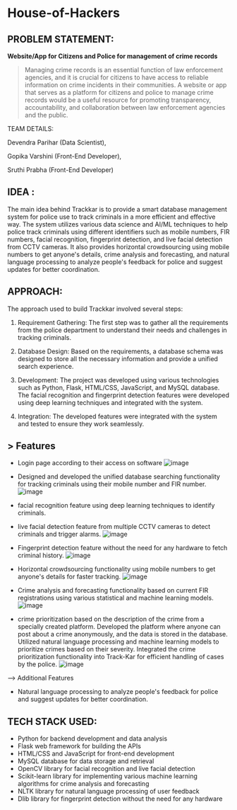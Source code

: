 # House-of-Hackers

## PROBLEM STATEMENT:

**Website/App for Citizens and Police for management of crime records**
> Managing crime records is an essential function of law enforcement agencies, and it is crucial for citizens to have access to reliable information on crime incidents in their communities. A website or app that serves as a platform for citizens and police to manage crime records would be a useful resource for promoting transparency, accountability, and collaboration between law enforcement agencies and the public.

TEAM DETAILS:

Devendra Parihar (Data Scientist),

Gopika Varshini (Front-End Developer),

Sruthi Prabha (Front-End Developer)

## IDEA :
The main idea behind Trackkar is to provide a smart database management system for police use to track criminals in a more efficient and effective way. The system utilizes various data science and AI/ML techniques to help police track criminals using different identifiers such as mobile numbers, FIR numbers, facial recognition, fingerprint detection, and live facial detection from CCTV cameras. It also provides horizontal crowdsourcing using mobile numbers to get anyone's details, crime analysis and forecasting, and natural language processing to analyze people's feedback for police and suggest updates for better coordination.

## APPROACH:
The approach used to build Trackkar involved several steps:

1. Requirement Gathering: The first step was to gather all the requirements from the police department to understand their needs and challenges in tracking criminals.

2. Database Design: Based on the requirements, a database schema was designed to store all the necessary information and provide a unified search experience.

3. Development: The project was developed using various technologies such as Python, Flask, HTML/CSS, JavaScript, and MySQL database. The facial recognition and fingerprint detection features were developed using deep learning techniques and integrated with the system.

4. Integration: The developed features were integrated with the system and tested to ensure they work seamlessly.

## > Features 
* Login page according to their access on software
![image](https://user-images.githubusercontent.com/54232149/232333722-17fcb5d8-f478-4658-8149-93fa13b1c675.png)

* Designed and developed the unified database searching functionality for tracking criminals using their mobile number and FIR number.
![image](https://user-images.githubusercontent.com/54232149/232333664-f05984fd-919e-4ea7-a97d-78ffdcdb19ff.png)


* facial recognition feature using deep learning techniques to identify criminals.
* live facial detection feature from multiple CCTV cameras to detect criminals and trigger alarms.
![image](https://user-images.githubusercontent.com/54232149/232334179-a8b31067-8077-42e9-a238-235840314e19.png)


* Fingerprint detection feature without the need for any hardware to fetch criminal history.
![image](https://user-images.githubusercontent.com/54232149/232333917-c496c613-2b1d-4790-b194-1396dd1bbb0e.png)

* Horizontal crowdsourcing functionality using mobile numbers to get anyone's details for faster tracking.
![image](https://user-images.githubusercontent.com/54232149/232333948-62f1e2b4-9a08-4eda-a667-fc976923bf8f.png)

* Crime analysis and forecasting functionality based on current FIR registrations using various statistical and machine learning models.
![image](https://user-images.githubusercontent.com/54232149/232334228-fdcea9cd-2e7d-46ea-882f-d9dc46b8f3c6.png)

* crime prioritization based on the description of the crime from a specially created platform. Developed the platform where anyone can post about a crime anonymously, and the data is stored in the database. Utilized natural language processing and machine learning models to prioritize crimes based on their severity. Integrated the crime prioritization functionality into Track-Kar for efficient handling of cases by the police.
![image](https://user-images.githubusercontent.com/54232149/232334405-4076de32-6eef-451f-9ac5-fecd62046120.png)


--> Additional Features
* Natural language processing to analyze people's feedback for police and suggest updates for better coordination.



## TECH STACK USED:
* Python for backend development and data analysis
* Flask web framework for building the APIs
* HTML/CSS and JavaScript for front-end development
* MySQL database for data storage and retrieval
* OpenCV library for facial recognition and live facial detection
* Scikit-learn library for implementing various machine learning algorithms for crime analysis and forecasting
* NLTK library for natural language processing of user feedback
* Dlib library for fingerprint detection without the need for any hardware
